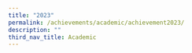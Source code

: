 ```yaml
---
title: "2023"
permalink: /achievements/academic/achievement2023/
description: ""
third_nav_title: Academic
---
```

